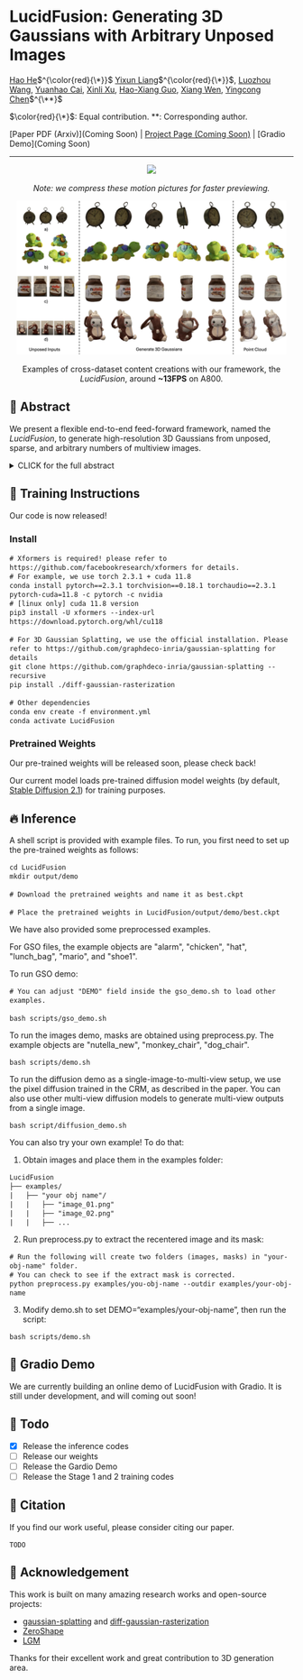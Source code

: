 # LucidFusion: Generating 3D Gaussians with Arbitrary Unposed Images

[Hao He](https://heye0507.github.io/)$^{\color{red}{\*}}$ [Yixun Liang](https://yixunliang.github.io/)$^{\color{red}{\*}}$, [Luozhou Wang](https://wileewang.github.io/), [Yuanhao Cai](https://github.com/caiyuanhao1998), [Xinli Xu](https://scholar.google.com/citations?user=lrgPuBUAAAAJ&hl=en&inst=1381320739207392350), [Hao-Xiang Guo](), [Xiang Wen](), [Yingcong Chen](https://www.yingcong.me)$^{\**}$

$\color{red}{\*}$: Equal contribution.
\**: Corresponding author.

[Paper PDF (Arxiv)](Coming Soon) | [Project Page (Coming Soon)]() | [Gradio Demo](Coming Soon)

---

<div align="center">
    <img src="resources/output_16.gif" width="95%"/>  
    <br>
    <p><i>Note: we compress these motion pictures for faster previewing.</i></p>
</div>

<div align=center>
<img src="resources/ours_qualitative.jpeg" width="95%"/>  
  
Examples of cross-dataset content creations with our framework, the *LucidFusion*, around **~13FPS** on A800.

</div>

## 🎏 Abstract
We present a flexible end-to-end feed-forward framework, named the *LucidFusion*, to generate high-resolution 3D Gaussians from unposed, sparse, and arbitrary numbers of multiview images.

<details><summary>CLICK for the full abstract</summary>

> Recent large reconstruction models have made notable progress in generating high-quality 3D objects from single images. However, these methods often struggle with controllability, as they lack information from multiple views, leading to incomplete or inconsistent 3D reconstructions. To address this limitation, we introduce LucidFusion, a flexible end-to-end feed-forward framework that leverages the Relative Coordinate Map (RCM).  Unlike traditional methods linking images to 3D world thorough pose, LucidFusion utilizes RCM to align geometric features coherently across different views, making it highly adaptable for 3D generation from arbitrary, unposed images. Furthermore, LucidFusion seamlessly integrates with the original single-image-to-3D pipeline, producing detailed 3D Gaussians at a resolution of $512 \times 512$, making it well-suited for a wide range of applications.

</details>

## 🔧 Training Instructions

Our code is now released! 

### Install
```
# Xformers is required! please refer to https://github.com/facebookresearch/xformers for details.
# For example, we use torch 2.3.1 + cuda 11.8
conda install pytorch==2.3.1 torchvision==0.18.1 torchaudio==2.3.1 pytorch-cuda=11.8 -c pytorch -c nvidia
# [linux only] cuda 11.8 version
pip3 install -U xformers --index-url https://download.pytorch.org/whl/cu118

# For 3D Gaussian Splatting, we use the official installation. Please refer to https://github.com/graphdeco-inria/gaussian-splatting for details
git clone https://github.com/graphdeco-inria/gaussian-splatting --recursive
pip install ./diff-gaussian-rasterization

# Other dependencies
conda env create -f environment.yml
conda activate LucidFusion
```

### Pretrained Weights

Our pre-trained weights will be released soon, please check back!

Our current model loads pre-trained diffusion model weights (by default, [Stable Diffusion 2.1](https://huggingface.co/stabilityai/stable-diffusion-2-1/tree/main)) for training purposes.

## 🔥 Inference
A shell script is provided with example files.
To run, you first need to set up the pre-trained weights as follows:

```
cd LucidFusion
mkdir output/demo

# Download the pretrained weights and name it as best.ckpt

# Place the pretrained weights in LucidFusion/output/demo/best.ckpt
```
We have also provided some preprocessed examples.

For GSO files, the example objects are "alarm", "chicken", "hat", "lunch_bag", "mario", and "shoe1".

To run GSO demo:
```
# You can adjust "DEMO" field inside the gso_demo.sh to load other examples.

bash scripts/gso_demo.sh
```

To run the images demo, masks are obtained using preprocess.py. The example objects are "nutella_new", "monkey_chair", "dog_chair".

```
bash scripts/demo.sh
```

To run the diffusion demo as a single-image-to-multi-view setup, we use the pixel diffusion trained in the CRM, as described in the paper. You can also use other multi-view diffusion models to generate multi-view outputs from a single image.

```
bash script/diffusion_demo.sh
```


You can also try your own example! To do that:

1. Obtain images and place them in the examples folder:
```
LucidFusion
├── examples/
|   ├── "your obj name"/
|   |   ├── "image_01.png"
|   |   ├── "image_02.png"
|   |   ├── ...
```
2. Run preprocess.py to extract the recentered image and its mask:
```
# Run the following will create two folders (images, masks) in "your-obj-name" folder.
# You can check to see if the extract mask is corrected.
python preprocess.py examples/you-obj-name --outdir examples/your-obj-name
```

3. Modify demo.sh to set DEMO=“examples/your-obj-name”, then run the script:
```
bash scripts/demo.sh
```

## 🤗 Gradio Demo

We are currently building an online demo of LucidFusion with Gradio. It is still under development, and will coming out soon!

## 🚧 Todo

- [x] Release the inference codes
- [ ] Release our weights
- [ ] Release the Gardio Demo
- [ ] Release the Stage 1 and 2 training codes

## 📍 Citation 
If you find our work useful, please consider citing our paper.
```
TODO
```

## 💼 Acknowledgement
This work is built on many amazing research works and open-source projects:
- [gaussian-splatting](https://github.com/graphdeco-inria/gaussian-splatting) and [diff-gaussian-rasterization](https://github.com/graphdeco-inria/diff-gaussian-rasterization)
- [ZeroShape](https://github.com/zxhuang1698/ZeroShape)
- [LGM](https://github.com/3DTopia/LGM)

Thanks for their excellent work and great contribution to 3D generation area.
